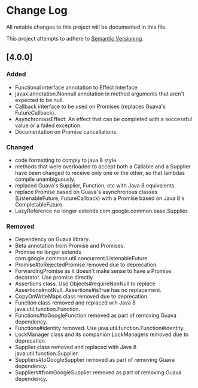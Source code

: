 # Change Log
All notable changes to this project will be documented in this file.

This project attempts to adhere to [Semantic Versioning](http://semver.org/).

## [4.0.0]
### Added
- Functional interface annotation to Effect interface
- javax.annotation.Nonnull annotation in method arguments that aren't expected to be null.
- Callback interface to be used on Promises (replaces Guava's FutureCallback).
- AsynchronousEffect: An effect that can be completed with a successful value or a failed exception.
- Documentation on Promise cancellations.

### Changed
- code formatting to comply to java 8 style.
- methods that were overloaded to accept both a Callable and a Supplier have been changed to receive only one or the other, so that lambdas compile unambiguously.
- replaced Guava's Supplier, Function, etc with Java 8 equivalents.
- replace Promise based on Guava's asynchronous classes (ListenableFuture, FutureCallback) with a Promise based on Java 8's CompletableFuture.
- LazyReference no longer extends com.google.common.base.Supplier.

### Removed
- Dependency on Guava library.
- Beta annotation from Promise and Promises.
- Promise no longer extends com.google.common.util.concurrent.ListenableFuture
- Promise#toRejectedPromise removed due to deprecation.
- ForwardingPromise as it doesn't make sense to have a Promise decorator. Use promise directly.
- Assertions class. Use Objects#requireNonNull to replace Assertions#notNull. Assertions#isTrue has no replacement.
- CopyOnWriteMaps class removed due to deprecation.
- Function class removed and replaced wih Java 8 java.util.function.Function.
- Functions#toGoogleFunction removed as part of removing Guava dependency.
- Functions#identity removed. Use java.util.function.Function#identity.
- LockManager class and its companion LockManagers removed due to deprecation.
- Supplier class removed and replaced with Java 8 java.util.function.Supplier.
- Suppliers#toGoogleSupplier removed as part of removing Guava dependency.
- Suppliers#fromGoogleSupplier removed as part of removing Guava dependency.